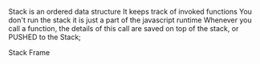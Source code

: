 Stack is an ordered data structure
It keeps track of invoked functions
You don't run the stack it is just a part of the javascript runtime
Whenever you call a function, the details of this call are saved on top of the stack, or PUSHED to the Stack;

Stack Frame

